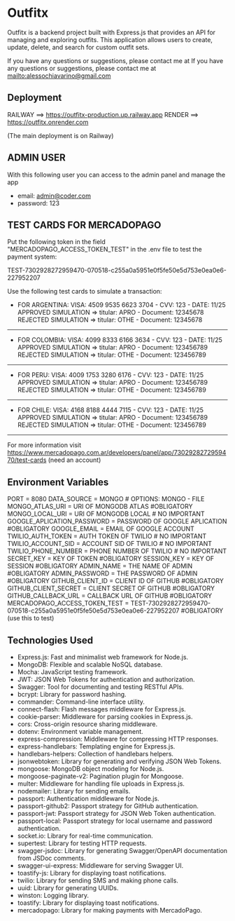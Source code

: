 # Outfitx

Outfitx is a backend project built with Express.js that provides an API for managing and exploring outfits. This application allows users to create, update, delete, and search for custom outfit sets.

If you have any questions or suggestions, please contact me at If you have any questions or suggestions, please contact me at [mailto:alessochiavarino@gmail.com](gmail.com/alessochiavarino) 

## Deployment

RAILWAY ==> https://outfitx-production.up.railway.app
RENDER ==> https://outfitx.onrender.com

(The main deployment is on Railway)

## ADMIN USER

With this following user you can access to the admin panel and manage the app

- email: admin@coder.com
- password: 123

## TEST CARDS FOR MERCADOPAGO

Put the following token in the field "MERCADOPAGO_ACCESS_TOKEN_TEST" in the .env file to test the payment system:

TEST-7302928272959470-070518-c255a0a5951e0f5fe50e5d753e0ea0e6-227952207

Use the following test cards to simulate a transaction:

- FOR ARGENTINA:
VISA: 4509 9535 6623 3704 - CVV: 123 - DATE: 11/25
APPROVED SIMULATION => titular: APRO - Document: 12345678
REJECTED SIMULATION => titular: OTHE - Document: 12345678
---------------------------------------------------
- FOR COLOMBIA:
VISA: 4099 8333 6166 3634 - CVV: 123 - DATE: 11/25
APPROVED SIMULATION => titular: APRO - Document: 123456789
REJECTED SIMULATION => titular: OTHE - Document: 123456789
--------------------------------------------------- 

- FOR PERU:
VISA: 4009 1753 3280 6176 - CVV: 123 - DATE: 11/25
APPROVED SIMULATION => titular: APRO - Document: 123456789
REJECTED SIMULATION => titular: OTHE - Document: 123456789
--------------------------------------------------- 

- FOR CHILE:
VISA: 4168 8188 4444 7115 - CVV: 123 - DATE: 11/25
APPROVED SIMULATION => titular: APRO - Document: 123456789
REJECTED SIMULATION => titular: OTHE - Document: 123456789
--------------------------------------------------- 

For more information visit https://www.mercadopago.com.ar/developers/panel/app/7302928272959470/test-cards (need an account)

## Environment Variables

PORT = 8080
DATA_SOURCE = MONGO # OPTIONS: MONGO - FILE
MONGO_ATLAS_URI = URI OF MONGODB ATLAS #OBLIGATORY
MONGO_LOCAL_URI = URI OF MONGODB LOCAL # NO IMPORTANT
GOOGLE_APLICATION_PASSWORD = PASSWORD OF GOOGLE APLICATION #OBLIGATORY
GOOGLE_EMAIL = EMAIL OF GOOGLE ACCOUNT 
TWILIO_AUTH_TOKEN = AUTH TOKEN OF TWILIO # NO IMPORTANT
TWILIO_ACCOUNT_SID = ACCOUNT SID OF TWILIO # NO IMPORTANT
TWILIO_PHONE_NUMBER = PHONE NUMBER OF TWILIO # NO IMPORTANT
SECRET_KEY = KEY OF TOKEN #OBLIGATORY
SESSION_KEY = KEY OF SESSION #OBLIGATORY
ADMIN_NAME = THE NAME OF ADMIN #OBLIGATORY
ADMIN_PASSWORD = THE PASSWORD OF ADMIN #OBLIGATORY
GITHUB_CLIENT_ID = CLIENT ID OF GITHUB #OBLIGATORY
GITHUB_CLIENT_SECRET = CLIENT SECRET OF GITHUB #OBLIGATORY
GITHUB_CALLBACK_URL = CALLBACK URL OF GITHUB #OBLIGATORY
MERCADOPAGO_ACCESS_TOKEN_TEST = TEST-7302928272959470-070518-c255a0a5951e0f5fe50e5d753e0ea0e6-227952207 #OBLIGATORY (use this to test)

## Technologies Used

- Express.js: Fast and minimalist web framework for Node.js.
- MongoDB: Flexible and scalable NoSQL database.
- Mocha: JavaScript testing framework.
- JWT: JSON Web Tokens for authentication and authorization.
- Swagger: Tool for documenting and testing RESTful APIs.
- bcrypt: Library for password hashing.
- commander: Command-line interface utility.
- connect-flash: Flash messages middleware for Express.js.
- cookie-parser: Middleware for parsing cookies in Express.js.
- cors: Cross-origin resource sharing middleware.
- dotenv: Environment variable management.
- express-compression: Middleware for compressing HTTP responses.
- express-handlebars: Templating engine for Express.js.
- handlebars-helpers: Collection of handlebars helpers.
- jsonwebtoken: Library for generating and verifying JSON Web Tokens.
- mongoose: MongoDB object modeling for Node.js.
- mongoose-paginate-v2: Pagination plugin for Mongoose.
- multer: Middleware for handling file uploads in Express.js.
- nodemailer: Library for sending emails.
- passport: Authentication middleware for Node.js.
- passport-github2: Passport strategy for GitHub authentication.
- passport-jwt: Passport strategy for JSON Web Token authentication.
- passport-local: Passport strategy for local username and password authentication.
- socket.io: Library for real-time communication.
- supertest: Library for testing HTTP requests.
- swagger-jsdoc: Library for generating Swagger/OpenAPI documentation from JSDoc comments.
- swagger-ui-express: Middleware for serving Swagger UI.
- toastify-js: Library for displaying toast notifications.
- twilio: Library for sending SMS and making phone calls.
- uuid: Library for generating UUIDs.
- winston: Logging library.
- toastify: Library for displaying toast notifications.
- mercadopago: Library for making payments with MercadoPago.